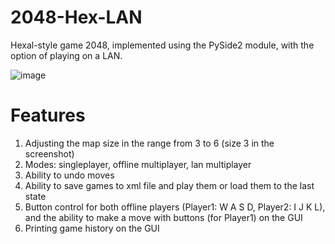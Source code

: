 # 2048-Hex-LAN
Hexal-style game 2048, implemented using the PySide2 module, with the option of playing on a LAN.

![image](https://user-images.githubusercontent.com/51016521/119489522-114f9080-bd5c-11eb-9a6c-4f9f1238d6d4.png)

# Features

1. Adjusting the map size in the range from 3 to 6 (size 3 in the screenshot)
2. Modes: singleplayer, offline multiplayer, lan multiplayer
3. Ability to undo moves
4. Ability to save games to xml file and play them or load them to the last state
5. Button control for both offline players (Player1: W A S D, Player2: I J K L), and the ability to make a move with buttons (for Player1) on the GUI
6. Printing game history on the GUI
